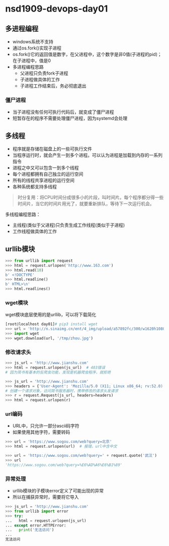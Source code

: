 # nsd1909-devops-day01

## 多进程编程

- windows系统不支持
- 通过os.fork()实现子进程
- os.fork()它的返回值是数字，在父进程中，这个数字是非0值(子进程的pid)；在子进程中，值是0
- 多进程编程思路
  - 父进程只负责fork子进程
  - 子进程做具体的工作
  - 子进程工作结束后，务必彻底退出

### 僵尸进程

- 当子进程没有任何可执行代码后，就变成了僵尸进程
- 短暂存在的程序不需要处理僵尸进程，因为systemd会处理

## 多线程

- 程序就是存储在磁盘上的一些可执行文件
- 当程序运行时，就会产生一到多个进程。可以认为进程是加载到内存的一系列指令
- 进程之中又可以包含一到多个线程
- 每个进程都拥有自己独立的运行空间
- 所有的线程共享进程的运行空间
- 各种系统都支持多线程

> 时分复用：将CPU时间分成很多小的片段，叫时间片。每个程序都分得一些时间片，当它的时间片用光了，就要重新排队，等待下一次运行机会。

多线程编程思路：

- 主线程(类似于父进程)只负责生成工作线程(类似于子进程)
- 工作线程做具体的工作

## urllib模块

```python
>>> from urllib import request
>>> html = request.urlopen('http://www.163.com')
>>> html.read(10)
b' <!DOCTYPE'
>>> html.readline()
b' HTML>\n'
>>> html.readlines()
```

### wget模块

wget模块底层使用的是urllib，可以将下载简化

```python
[root@localhost day01]# pip3 install wget
>>> url = 'http://n.sinaimg.cn/ent/4_img/upload/a57892fc/300/w1620h1080/20200218/2958-iprtayz1488773.jpg'
>>> import wget
>>> wget.download(url, '/tmp/zhou.jpg')
```

### 修改请求头

```python
>>> js_url = 'http://www.jianshu.com'
>>> html = request.urlopen(js_url)  # 403错误
# 因为简书有基本的反爬虫功能，发现是机器爬虫程序，就拒绝

>>> js_url = 'http://www.jianshu.com'
>>> headers = {'User-Agent': 'Mozilla/5.0 (X11; Linux x86_64; rv:52.0) Gecko/20100101 Firefox/52.0'}
# 创建一个请求对象，访问简书服务器时，携带修改的请求头发请求
>>> r = request.Request(js_url, headers=headers)
>>> html = request.urlopen(r)
```

### url编码

- URL中，只允许一部分ascii码字符
- 如果使用其他字符，需要转码

```python
>>> url = 'https://www.sogou.com/web?query=北京'
>>> html = request.urlopen(url)  # 报错，url中含中文

>>> url = 'https://www.sogou.com/web?query=' + request.quote('武汉')
>>> url
'https://www.sogou.com/web?query=%E6%AD%A6%E6%B1%89'
```

### 异常处理

- urllib模块的子模块error定义了可能出现的异常
- 所以在捕获异常时，需要将它导入

```python
>>> js_url = 'http://www.jianshu.com'
>>> from urllib import error
>>> try:
...   html = request.urlopen(js_url)
... except error.HTTPError:
...   print('无法访问')
... 
无法访问
```






